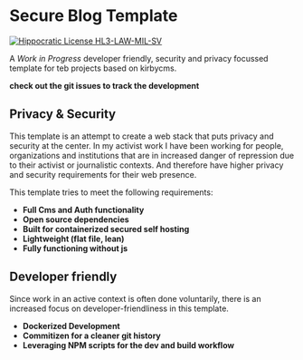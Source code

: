 # Secure Blog Template

[![Hippocratic License HL3-LAW-MIL-SV](https://img.shields.io/static/v1?label=Hippocratic%20License&message=HL3-LAW-MIL-SV&labelColor=5e2751&color=bc8c3d)](https://firstdonoharm.dev/version/3/0/law-mil-sv.html)

A *Work in Progress* developer friendly, security and privacy focussed template for teb projects based on kirbycms.

**check out the git issues to track the development**

## Privacy & Security

This template is an attempt to create a web stack that puts privacy and security at the center. In my activist work I have been working for people, organizations and institutions that are in increased danger of repression due to their activist or journalistic contexts. And therefore have higher privacy and security requirements for their web presence.

This template tries to meet the following requirements:

* **Full Cms and Auth functionality**
* **Open source dependencies**
* **Built for containerized secured self hosting**
* **Lightweight (flat file, lean)**
* **Fully functioning without js**

## Developer friendly

Since work in an active context is often done voluntarily, there is an increased focus on developer-friendliness in this template.

* **Dockerized Development**
* **Commitizen for a cleaner git history**
* **Leveraging NPM scripts for the dev and build workflow**
